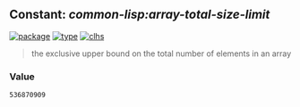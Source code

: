 ## Constant: ***common-lisp:array-total-size-limit***
[![package](https://img.shields.io/badge/Package-COMMON--LISP-5f9ea0.svg?style=social&colorA=999999)](../) [![type](https://img.shields.io/badge/Type-Constant-5f9ea0.svg?style=social&colorA=999999)](../#constant) [![clhs](https://img.shields.io/badge/CLHS-ARRAY--TOTAL--SIZE--LIMIT-5f9ea0.svg?style=social&colorA=999999)](http://www.lispworks.com/documentation/HyperSpec/Body/v_ar_tot.htm) 

> the exclusive upper bound on the total number of elements in an array

### Value
```
536870909
```
